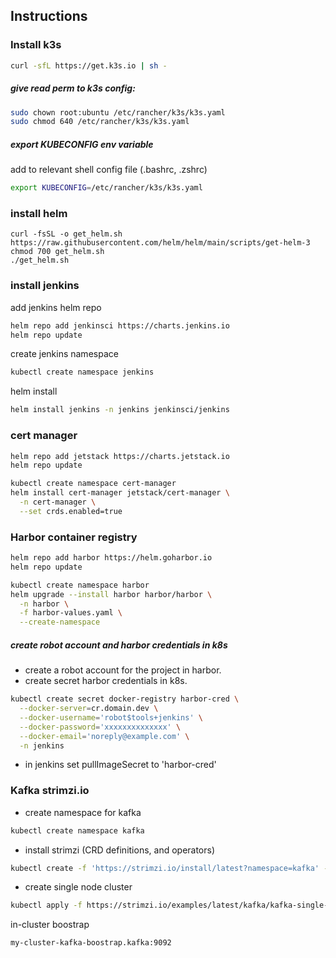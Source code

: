 ## Instructions

### Install k3s

```bash
curl -sfL https://get.k3s.io | sh -
```

##### give read perm to k3s config:

```bash
sudo chown root:ubuntu /etc/rancher/k3s/k3s.yaml
sudo chmod 640 /etc/rancher/k3s/k3s.yaml
```

##### export KUBECONFIG env variable

add to relevant shell config file (.bashrc, .zshrc)

```bash
export KUBECONFIG=/etc/rancher/k3s/k3s.yaml
```

### install helm

```
curl -fsSL -o get_helm.sh https://raw.githubusercontent.com/helm/helm/main/scripts/get-helm-3
chmod 700 get_helm.sh
./get_helm.sh
```

### install jenkins

add jenkins helm repo

```bash
helm repo add jenkinsci https://charts.jenkins.io
helm repo update
```

create jenkins namespace

```bash
kubectl create namespace jenkins
```

helm install

```bash
helm install jenkins -n jenkins jenkinsci/jenkins
```

### cert manager

```bash
helm repo add jetstack https://charts.jetstack.io
helm repo update

kubectl create namespace cert-manager
helm install cert-manager jetstack/cert-manager \
  -n cert-manager \
  --set crds.enabled=true
```

### Harbor container registry

```bash
helm repo add harbor https://helm.goharbor.io
helm repo update
```

```bash
kubectl create namespace harbor
helm upgrade --install harbor harbor/harbor \
  -n harbor \
  -f harbor-values.yaml \
  --create-namespace
```

##### create robot account and harbor credentials in k8s

-   create a robot account for the project in harbor.
-   create secret harbor credentials in k8s.

```bash
kubectl create secret docker-registry harbor-cred \
  --docker-server=cr.domain.dev \
  --docker-username='robot$tools+jenkins' \
  --docker-password='xxxxxxxxxxxxxx' \
  --docker-email='noreply@example.com' \
  -n jenkins
```

-   in jenkins set pullImageSecret to 'harbor-cred'

### Kafka strimzi.io

-   create namespace for kafka

```bash
kubectl create namespace kafka
```

-   install strimzi (CRD definitions, and operators)

```bash
kubectl create -f 'https://strimzi.io/install/latest?namespace=kafka' -n kafka

```

-   create single node cluster

```bash
kubectl apply -f https://strimzi.io/examples/latest/kafka/kafka-single-node.yaml -n kafka

```

in-cluster boostrap

```
my-cluster-kafka-boostrap.kafka:9092
```
